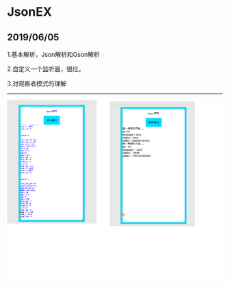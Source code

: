 # JsonEX
2019/06/05
---------------------------

1.基本解析，Json解析和Gson解析

2.自定义一个监听器，很烂。

3.对观察者模式的理解

----------------------------
![lizi](https://github.com/laiyuchenrushuang/JsonEX/blob/master/lizi.png)
